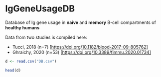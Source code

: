 # IgGeneUsageDB
Database of Ig gene usage in **naive** and **memory** B-cell compartments of **healthy humans**

Data from two studies is compiled here:
  * Tucci, 2018 (n=7) [https://doi.org/10.1182/blood-2017-09-805762]
  * Ghraichy, 2020 (n=53) [https://doi.org/10.3389/fimmu.2020.01734]


```r
d <- read.csv("DB.csv")

head(d)
```
